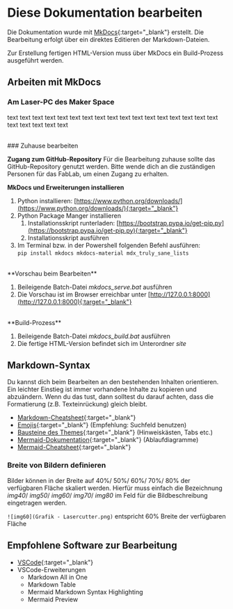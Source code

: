 # Diese Dokumentation bearbeiten

Die Dokumentation wurde mit [MkDocs](https://www.mkdocs.org/){:target="_blank"} erstellt. Die Bearbeitung erfolgt über ein direktes Editieren der Markdown-Dateien.

Zur Erstellung fertigen HTML-Version muss über MkDocs ein Build-Prozess ausgeführt werden.

## Arbeiten mit MkDocs

### Am Laser-PC des Maker Space
text text text text text text text text text text text text text text text text text text text text text text

<br>
### Zuhause bearbeiten

**Zugang zum GitHub-Repository**
Für die Bearbeitung zuhause sollte das GitHub-Repository genutzt werden. Bitte wende dich an die zuständigen Personen für das FabLab, um einen Zugang zu erhalten.

**MkDocs und Erweiterungen installieren**

1. Python installieren: [https://www.python.org/downloads/](https://www.python.org/downloads/){:target="_blank"}
2. Python Package Manger installieren
   1. Installationsskript runterladen: [https://bootstrap.pypa.io/get-pip.py](https://bootstrap.pypa.io/get-pip.py){:target="_blank"}
   2. Installationsskript ausführen
3. Im Terminal bzw. in der Powershell folgenden Befehl ausführen:
<br>`pip install mkdocs mkdocs-material mdx_truly_sane_lists`

<br>
**Vorschau beim Bearbeiten**

1. Beileigende Batch-Datei *mkdocs_serve.bat* ausführen
3. Die Vorschau ist im Browser erreichbar unter [http://127.0.0.1:8000](http://127.0.0.1:8000){:target="_blank"}

<br>
**Build-Prozess**

1. Beileigende Batch-Datei *mkdocs_build.bat* ausführen
2. Die fertige HTML-Version befindet sich im Unterordner *site*

## Markdown-Syntax
Du kannst dich beim Bearbeiten an den bestehenden Inhalten orientieren. Ein leichter Einstieg ist immer vorhandene Inhalte zu kopieren und abzuändern. Wenn du das tust, dann solltest du darauf achten, dass die Formatierung (z.B. Texteinrückung) gleich bleibt.

- [Markdown-Cheatsheet](https://www.markdownguide.org/cheat-sheet/){:target="_blank"}
- [Emojis](https://squidfunk.github.io/mkdocs-material/reference/icons-emojis/){:target="_blank"} (Empfehlung: Suchfeld benutzen)
- [Bausteine des Themes](https://squidfunk.github.io/mkdocs-material/reference/admonitions/){:target="_blank"} (Hinweiskästen, Tabs etc.)
- [Mermaid-Dokumentation](https://mermaid.js.org/intro/){:target="_blank"} (Ablaufdiagramme)
- [Mermaid-Cheatsheet](https://jojozhuang.github.io/tutorial/mermaid-cheat-sheet/){:target="_blank"}

### Breite von Bildern definieren
Bilder können in der Breite auf 40%/ 50%/ 60%/ 70%/ 80% der verfügbaren Fläche skaliert werden. Hierfür muss einfach die Bezeichnung *img40*/ *img50*/ *img60*/ *img70*/ *img80* im Feld für die Bildbeschreibung eingetragen werden.

`![img60](Grafik - Lasercutter.png)` entspricht 60% Breite der verfügbaren Fläche

## Empfohlene Software zur Bearbeitung

- [VSCode](https://code.visualstudio.com/){:target="_blank"}
- VSCode-Erweiterungen
  - Markdown All in One
  - Markdown Table
  - Mermaid Markdown Syntax Highlighting
  - Mermaid Preview